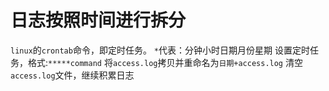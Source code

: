 <!--
 * @Descripttion: 
 * @Author: jiegiser
 * @Date: 2020-01-15 09:00:01
 * @LastEditors  : jiegiser
 * @LastEditTime : 2020-01-15 09:04:23
 -->
# 日志按照时间进行拆分

`linux`的`crontab`命令，即定时任务。
`*`代表：分钟小时日期月份星期
设置定时任务，格式:`*****command`
将`access.log`拷贝并重命名为`日期+access.log`
清空`access.log`文件，继续积累日志